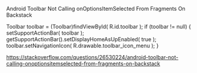 Android Toolbar Not Calling onOptionsItemSelected From Fragments On Backstack

Toolbar toolbar = (Toolbar)findViewById( R.id.toolbar );
if (toolbar != null) {
    setSupportActionBar( toolbar );
    getSupportActionBar().setDisplayHomeAsUpEnabled( true );
    toolbar.setNavigationIcon( R.drawable.toolbar_icon_menu );
}

https://stackoverflow.com/questions/26530224/android-toolbar-not-calling-onoptionsitemselected-from-fragments-on-backstack

